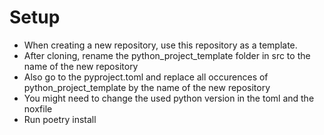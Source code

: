 # Setup

- When creating a new repository, use this repository as a template.
- After cloning, rename the python_project_template folder in src to the name of the new repository
- Also go to the pyproject.toml and replace all occurences of python_project_template by the name of the new repository
- You might need to change the used python version in the toml and the noxfile
- Run poetry install
